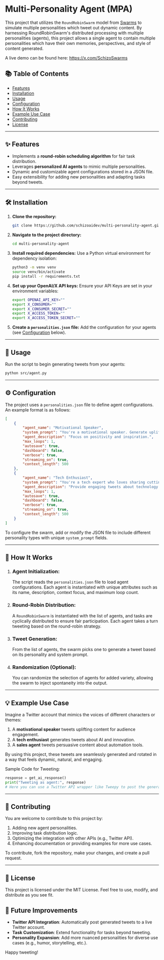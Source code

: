 # Multi-Personality Agent (MPA)

This project that utilizes the `RoundRobinSwarm` model from [Swarms](https://github.com/kyegomez/swarms/) to simulate multiple personalities which tweet out dynamic content. By harnessing RoundRobinSwarm's distributed processing with multiple personalities (agents), this project allows a single agent to contain multiple personalities which have their own memories, perspectives, and style of content generated.

A live demo can be found here: https://x.com/SchizoSwarms

## 📚 Table of Contents

- [Features](#features)
- [Installation](#installation)
- [Usage](#usage)
- [Configuration](#configuration)
- [How It Works](#how-it-works)
- [Example Use Case](#example-use-case)
- [Contributing](#contributing)
- [License](#license)

---

## ✨ Features

- Implements a **round-robin scheduling algorithm** for fair task distribution.
- Leverages **personalized AI agents** to mimic multiple personalities.
- Dynamic and customizable agent configurations stored in a JSON file.
- Easy extensibility for adding new personalities and adapting tasks beyond tweets.

---

## 🛠️ Installation

1. **Clone the repository:**
   ```bash
   git clone https://github.com/schizoaidev/multi-personality-agent.git
   ```
2. **Navigate to the project directory:**
   ```bash
   cd multi-personality-agent
   ```
3. **Install required dependencies:**
   Use a Python virtual environment for dependency isolation:
   ```bash
   python3 -m venv venv
   source venv/bin/activate
   pip install -r requirements.txt
   ```

4. **Set up your OpenAI/X  API keys:**
   Ensure your API Keys are set in your environment variables:
   ```bash
   export OPENAI_API_KEY=""
   export X_CONSUMER=""
   export X_CONSUMER_SECRET=""
   export X_ACCESS_TOKEN=""
   export X_ACCESS_TOKEN_SECRET=""
   ```

5. **Create a `personalities.json` file:**
   Add the configuration for your agents (see [Configuration](#configuration) below).

---

## 📖 Usage

Run the script to begin generating tweets from your agents:
   ```bash
   python src/agent.py
   ```
---

## ⚙️ Configuration

The project uses a `personalities.json` file to define agent configurations. An example format is as follows:

```json
[
    {
        "agent_name": "Motivational Speaker",
        "system_prompt": "You're a motivational speaker. Generate uplifting and inspiring tweets for your followers.",
        "agent_description": "Focus on positivity and inspiration.",
        "max_loops": 1,
        "autosave": true,
        "dashboard": false,
        "verbose": true,
        "streaming_on": true,
        "context_length": 500
    },
    {
        "agent_name": "Tech Enthusiast",
        "system_prompt": "You're a tech expert who loves sharing cutting-edge news about AI and technology advancements.",
        "agent_description": "Provide engaging tweets about technology and AI.",
        "max_loops": 1,
        "autosave": true,
        "dashboard": false,
        "verbose": true,
        "streaming_on": true,
        "context_length": 500
    }
]
```

To configure the swarm, add or modify the JSON file to include different personality types with unique `system_prompt` fields.

---

## 🧩 How It Works

1. ### **Agent Initialization**:
   The script reads the `personalities.json` file to load agent configurations. Each agent is instantiated with unique attributes such as its name, description, context focus, and maximum loop count.

2. ### **Round-Robin Distribution**:
   A `RoundRobinSwarm` is instantiated with the list of agents, and tasks are cyclically distributed to ensure fair participation. Each agent takes a turn tweeting based on the round-robin strategy.

3. ### **Tweet Generation**:
   From the list of agents, the swarm picks one to generate a tweet based on its personality and system prompt.

4. ### **Randomization (Optional)**:
   You can randomize the selection of agents for added variety, allowing the swarm to inject spontaneity into the output.

---

## 💡 Example Use Case

Imagine a Twitter account that mimics the voices of different characters or themes:

1. A **motivational speaker** tweets uplifting content for audience engagement.
2. A **tech enthusiast** generates tweets about AI and innovation.
3. A **sales agent** tweets persuasive content about automation tools.

By using this project, these tweets are seamlessly generated and rotated in a way that feels dynamic, natural, and engaging.

Sample Code for Tweeting:

```python
response = get_ai_response()
print("Tweeting as agent:", response)
# Here you can use a Twitter API wrapper like Tweepy to post the generated response.
```
---

## 🤝 Contributing

You are welcome to contribute to this project by:

1. Adding new agent personalities.
2. Improving task distribution logic.
3. Optimizing the integration with other APIs (e.g., Twitter API).
4. Enhancing documentation or providing examples for more use cases.

To contribute, fork the repository, make your changes, and create a pull request.

---

## 📜 License

This project is licensed under the MIT License. Feel free to use, modify, and distribute as you see fit.

## 🚀 Future Improvements

- **Twitter API Integration**: Automatically post generated tweets to a live Twitter account.
- **Task Customization**: Extend functionality for tasks beyond tweeting.
- **Personality Expansion**: Add more nuanced personalities for diverse use cases (e.g., humor, storytelling, etc.).

Happy tweeting! 
